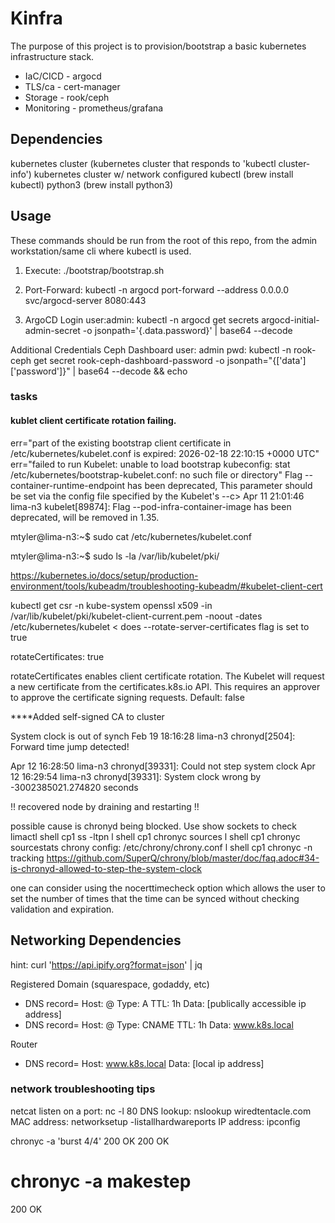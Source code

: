 # Kinfra

The purpose of this project is to provision/bootstrap a basic kubernetes infrastructure stack. 
- IaC/CICD - argocd
- TLS/ca - cert-manager
- Storage - rook/ceph
- Monitoring - prometheus/grafana


## Dependencies

kubernetes cluster  (kubernetes cluster that responds to 'kubectl cluster-info')
kubernetes cluster w/ network configured
kubectl             (brew install kubectl)
python3             (brew install python3)


## Usage

These commands should be run from the root of this repo, from the admin workstation/same cli where kubectl is used.
1. Execute: ./bootstrap/bootstrap.sh 

2. Port-Forward: kubectl -n argocd port-forward --address 0.0.0.0 svc/argocd-server 8080:443

3. ArgoCD Login user:admin: kubectl -n argocd get secrets argocd-initial-admin-secret -o jsonpath='{.data.password}' | base64 --decode

Additional Credentials
Ceph Dashboard
user: admin
pwd: kubectl -n rook-ceph get secret rook-ceph-dashboard-password -o jsonpath="{['data']['password']}" | base64 --decode && echo

### tasks

#### kublet client certificate rotation failing.
err="part of the existing bootstrap client certificate in /etc/kubernetes/kubelet.conf is expired: 2026-02-18 22:10:15 +0000 UTC" 
err="failed to run Kubelet: unable to load bootstrap kubeconfig: stat /etc/kubernetes/bootstrap-kubelet.conf: no such file or directory"
Flag --container-runtime-endpoint has been deprecated, This parameter should be set via the config file specified by the Kubelet's --c>
Apr 11 21:01:46 lima-n3 kubelet[89874]: Flag --pod-infra-container-image has been deprecated, will be removed in 1.35.

mtyler@lima-n3:~$ sudo cat /etc/kubernetes/kubelet.conf

mtyler@lima-n3:~$ sudo ls -la /var/lib/kubelet/pki/

https://kubernetes.io/docs/setup/production-environment/tools/kubeadm/troubleshooting-kubeadm/#kubelet-client-cert

kubectl get csr -n kube-system
openssl x509 -in /var/lib/kubelet/pki/kubelet-client-current.pem -noout -dates
/etc/kubernetes/kubelet < does --rotate-server-certificates flag is set to true

rotateCertificates: true

rotateCertificates enables client certificate rotation. The Kubelet will request a new certificate from the certificates.k8s.io API. This requires an approver to approve the certificate signing requests. Default: false

****Added self-signed CA to cluster

System clock is out of synch
Feb 19 18:16:28 lima-n3 chronyd[2504]: Forward time jump detected!

Apr 12 16:28:50 lima-n3 chronyd[39331]: Could not step system clock
Apr 12 16:29:54 lima-n3 chronyd[39331]: System clock wrong by -3002385021.274820 seconds

!! recovered node by draining and restarting !!

possible cause is chronyd being blocked. Use show sockets to check 
limactl shell cp1 ss -ltpn
l shell cp1 chronyc sources
l shell cp1 chronyc sourcestats
chrony config: /etc/chrony/chrony.conf
l shell cp1 chronyc -n tracking
https://github.com/SuperQ/chrony/blob/master/doc/faq.adoc#34-is-chronyd-allowed-to-step-the-system-clock

one can consider using the nocerttimecheck option which allows the user to set the number of times that the time can be synced without checking validation and expiration.


## Networking Dependencies

hint: curl 'https://api.ipify.org?format=json' | jq

Registered Domain (squarespace, godaddy, etc)
- DNS record= Host: @ Type: A TTL: 1h Data: [publically accessible ip address]
- DNS record= Host: @ Type: CNAME TTL: 1h Data: www.k8s.local

Router
- DNS record= Host: www.k8s.local Data: [local ip address]

### network troubleshooting tips

netcat listen on a port: nc -l 80
DNS lookup: nslookup wiredtentacle.com
MAC address: networksetup -listallhardwareports
IP address: ipconfig



chronyc -a 'burst 4/4'
200 OK
200 OK
# chronyc -a makestep
200 OK
